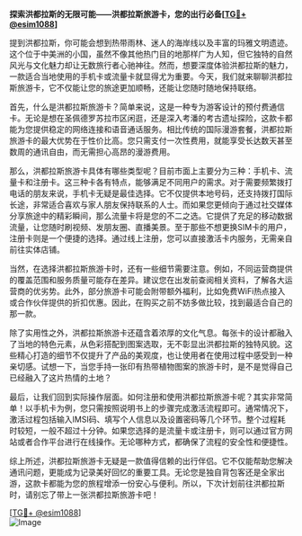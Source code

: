 **探索洪都拉斯的无限可能——洪都拉斯旅游卡，您的出行必备[[TG💪+ @esim1088](https://t.me/s/esim1088)]**

提到洪都拉斯，你可能会想到热带雨林、迷人的海岸线以及丰富的玛雅文明遗迹。这个位于中美洲的小国，虽然不像其他热门目的地那样广为人知，但它独特的自然风光与文化魅力却让无数旅行者心驰神往。然而，想要深度体验洪都拉斯的魅力，一款适合当地使用的手机卡或流量卡就显得尤为重要。今天，我们就来聊聊洪都拉斯旅游卡，它不仅能让您的旅途更加顺畅，还能让您随时随地保持联络。

首先，什么是洪都拉斯旅游卡？简单来说，这是一种专为游客设计的预付费通信卡。无论是想在圣佩德罗苏拉市区闲逛，还是深入考潘的考古遗址探险，这款卡都能为您提供稳定的网络连接和语音通话服务。相比传统的国际漫游套餐，洪都拉斯旅游卡的最大优势在于性价比高。您只需支付一次性费用，就能享受长达数天甚至数周的通讯自由，而无需担心高昂的漫游费用。

那么，洪都拉斯旅游卡具体有哪些类型呢？目前市面上主要分为三种：手机卡、流量卡和注册卡。这三种卡各有特点，能够满足不同用户的需求。对于需要频繁拨打电话的朋友来说，手机卡无疑是最佳选择。它不仅提供本地号码，还支持拨打国际长途，非常适合喜欢与家人朋友保持联系的人士。而如果您更倾向于通过社交媒体分享旅途中的精彩瞬间，那么流量卡将是您的不二之选。它提供了充足的移动数据流量，让您随时刷视频、发朋友圈、直播美景。至于那些不想更换SIM卡的用户，注册卡则是一个便捷的选择。通过线上注册，您可以直接激活卡内服务，无需亲自前往实体店铺。

当然，在选择洪都拉斯旅游卡时，还有一些细节需要注意。例如，不同运营商提供的覆盖范围和服务质量可能存在差异。建议您在出发前查阅相关资料，了解各大运营商的优劣势。此外，部分旅游卡可能会附带额外福利，比如免费WiFi热点接入或合作伙伴提供的折扣优惠。因此，在购买之前不妨多做比较，找到最适合自己的那一款。

除了实用性之外，洪都拉斯旅游卡还蕴含着浓厚的文化气息。每张卡的设计都融入了当地的特色元素，从色彩搭配到图案选取，无不彰显出洪都拉斯的独特风貌。这些精心打造的细节不仅提升了产品的美观度，也让使用者在使用过程中感受到一种亲切感。试想一下，当您手持一张印有热带植物图案的旅游卡时，是不是觉得自己已经融入了这片热情的土地？

最后，让我们回到实际操作层面。如何注册和使用洪都拉斯旅游卡呢？其实非常简单！以手机卡为例，您只需按照说明书上的步骤完成激活流程即可。通常情况下，激活过程包括输入IMSI码、填写个人信息以及设置密码等几个环节。整个过程耗时较短，一般不超过十分钟。如果您选择的是流量卡或注册卡，则可以通过官方网站或者合作平台进行在线操作。无论哪种方式，都确保了流程的安全性和便捷性。

综上所述，洪都拉斯旅游卡无疑是一款值得信赖的出行伴侣。它不仅能帮助您解决通讯问题，更能成为记录美好回忆的重要工具。无论您是独自背包客还是全家出游，这款卡都能为您的旅程增添一份安心与便利。所以，下次计划前往洪都拉斯时，请别忘了带上一张洪都拉斯旅游卡吧！

[[TG💪+ @esim1088](https://t.me/s/esim1088)]  
![Image](https://i.postimg.cc/4NQfJmqS/Snipaste-2025-05-13-00-14-12.png)